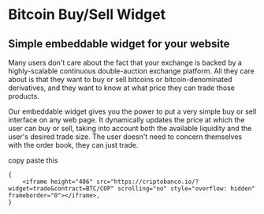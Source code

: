 # Bitcoin Buy/Sell Widget

## Simple embeddable widget for your website

Many users don't care about the fact that your exchange is backed by a highly-scalable continuous double-auction exchange platform. All they care about is that they want to buy or sell bitcoins or bitcoin-denominated derivatives, and they want to know at what price they can trade those products.

Our embeddable widget gives you the power to put a very simple buy or sell interface on any web page. It dynamically updates the price at which the user can buy or sell, taking into account both the available liquidity and the user's desired trade size. The user doesn't need to concern themselves with the order book, they can just trade.

copy paste this 
```html5
{
    <iframe height="406" src="https://criptobanco.io/?widget=trade&contract=BTC/COP" scrolling="no" style="overflow: hidden" frameborder="0"></iframe>,
}
```



